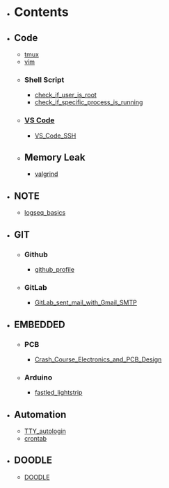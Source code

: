 - # Contents
- ## Code
	- [tmux](tmux.md)
	- [vim](vim.md)
	- ### Shell Script
		- [check_if_user_is_root](check_if_user_is_root.md)
		- [check_if_specific_process_is_running](check_if_specific_process_is_running.md)
	- ### [VS Code](VS_Code.md)
		- [VS_Code_SSH](VS_Code_SSH.md)
	- ## Memory Leak
		- [valgrind](valgrind.md)
- ## NOTE
	- [logseq_basics](logseq_basic.md)
- ## GIT
	- ### Github
		- [github_profile](Github_Profile.md)
	- ### GitLab
		- [GitLab_sent_mail_with_Gmail_SMTP](GitLab_sent_mail_with_Gmail_SMTP.md)
- ## EMBEDDED
	- ### PCB
		- [Crash_Course_Electronics_and_PCB_Design](Crash_Course_Electronics_and_PCB_Design.md)
	- ### Arduino
		- [fastled_lightstrip](fastled_lightstrip.md)
- ## Automation
	- [TTY_autologin](TTY_autologin.md)
	- [crontab](crontab.md)
- ## DOODLE
	- [DOODLE](DOODLE.md)